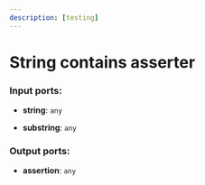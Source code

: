 ```yaml
---
description: [testing]
---
```


# String contains asserter

### Input ports:

* __string__: ` any `


* __substring__: ` any `

### Output ports:

* __assertion__: ` any `

